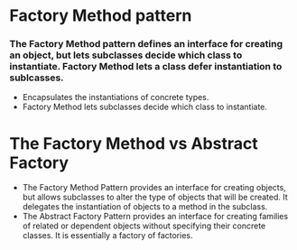 # Factory Method pattern
### The Factory Method pattern defines an interface for creating an object, but lets subclasses decide which class to instantiate. Factory Method lets a class defer instantiation to sublcasses.
- Encapsulates the instantiations of concrete types.
- Factory Method lets subclasses decide which class to instantiate.

# The Factory Method vs Abstract Factory
- The Factory Method Pattern provides an interface for creating objects, but allows subclasses to alter the type of objects that will be created. It delegates the instantiation of objects to a method in the subclass.
- The Abstract Factory Pattern provides an interface for creating families of related or dependent objects without specifying their concrete classes. It is essentially a factory of factories.